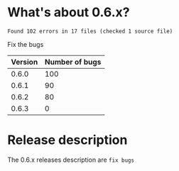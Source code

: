 # What's about 0.6.x?
```text
Found 102 errors in 17 files (checked 1 source file)
```
Fix the bugs

|Version|Number of bugs|
|-------|-----|
|0.6.0|100|
|0.6.1|90|
|0.6.2|80|
|0.6.3|0|

# Release description
The 0.6.x releases description are `fix bugs`
